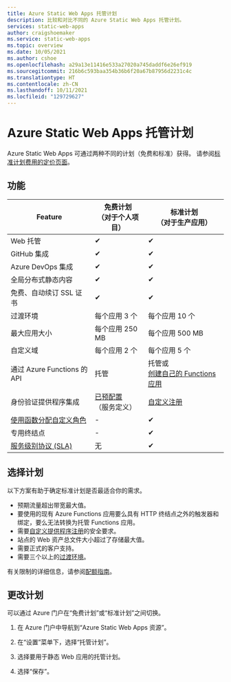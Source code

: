 ```yaml
---
title: Azure Static Web Apps 托管计划
description: 比较和对比不同的 Azure Static Web Apps 托管计划。
services: static-web-apps
author: craigshoemaker
ms.service: static-web-apps
ms.topic: overview
ms.date: 10/05/2021
ms.author: cshoe
ms.openlocfilehash: a29a13e11416e533a27020a745daddf6e26ef919
ms.sourcegitcommit: 216b6c593baa354b36b6f20a67b87956d2231c4c
ms.translationtype: HT
ms.contentlocale: zh-CN
ms.lasthandoff: 10/11/2021
ms.locfileid: "129729627"
---
```

# <a name="azure-static-web-apps-hosting-plans"></a>Azure Static Web Apps 托管计划

Azure Static Web Apps 可通过两种不同的计划（免费和标准）获得。 请参阅[标准计划费用的定价页面](https://azure.microsoft.com/pricing/details/app-service/static/)。

## <a name="features"></a>功能

| Feature | 免费计划 <br> （对于个人项目） | 标准计划 <br> （对于生产应用） |
| --- | --- | --- |
| Web 托管 | ✔ | ✔ |
| GitHub 集成 | ✔ | ✔ |
| Azure DevOps 集成 | ✔ | ✔ |
| 全局分布式静态内容 | ✔ | ✔ |
| 免费、自动续订 SSL 证书 | ✔ | ✔ |
| 过渡环境 | 每个应用 3 个 | 每个应用 10 个 |
| 最大应用大小 | 每个应用 250 MB | 每个应用 500 MB |
| 自定义域 | 每个应用 2 个 | 每个应用 5 个 |
| 通过 Azure Functions 的 API | 托管 | 托管或<br>[创建自己的 Functions 应用](functions-bring-your-own.md) |
| 身份验证提供程序集成 | [已预配置](authentication-authorization.md)<br>（服务定义） | [自定义注册](authentication-custom.md) |
| [使用函数分配自定义角色](authentication-authorization.md?tabs=function#role-management) | - | ✔ |
| 专用终结点 | - | ✔ |
| [服务级别协议 (SLA)](https://azure.microsoft.com/support/legal/sla/app-service-static/v1_0/) | 无  | ✔ |

## <a name="selecting-a-plan"></a>选择计划

以下方案有助于确定标准计划是否最适合你的需求。

- 预期流量超出带宽最大值。
- 要使用的现有 Azure Functions 应用要么具有 HTTP 终结点之外的触发器和绑定，要么无法转换为托管 Functions 应用。
- 需要[自定义提供程序注册](authentication-custom.md)的安全要求。
- 站点的 Web 资产总文件大小超过了存储最大值。
- 需要正式的客户支持。
- 需要三个以上的[过渡环境](review-publish-pull-requests.md)。

有关限制的详细信息，请参阅[配额指南](quotas.md)。

## <a name="changing-plans"></a>更改计划

可以通过 Azure 门户在“免费计划”或“标准计划”之间切换。

1. 在 Azure 门户中导航到“Azure Static Web Apps 资源”。

1. 在“设置”菜单下，选择“托管计划”。

1. 选择要用于静态 Web 应用的托管计划。

1. 选择“保存”。
